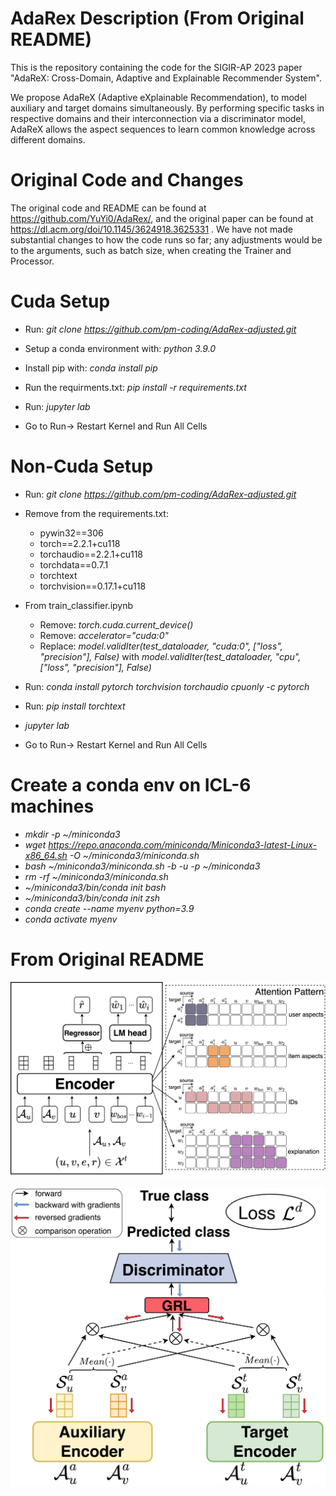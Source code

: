 # AdaRex Description (From Original README)
This is the repository containing the code for the SIGIR-AP 2023 paper "AdaReX: Cross-Domain, Adaptive and Explainable Recommender System". 

We propose AdaReX (Adaptive eXplainable Recommendation), to model auxiliary and target domains simultaneously. By performing specific tasks in respective domains and their interconnection via a discriminator model, AdaReX allows the aspect sequences to learn common knowledge across different domains.

# Original Code and Changes
The original code and README can be found at https://github.com/YuYi0/AdaRex/, and the original paper can be found at https://dl.acm.org/doi/10.1145/3624918.3625331 . We have not made substantial changes to how the code runs so far; any adjustments would be to the arguments, such as batch size, when creating the Trainer and Processor.

# Cuda Setup
* Run: _git clone https://github.com/pm-coding/AdaRex-adjusted.git_

* Setup a conda environment with: _python 3.9.0_

* Install pip with: _conda install pip_

* Run the requirments.txt:  _pip install -r requirements.txt_

* Run: _jupyter lab_

* Go to Run-> Restart Kernel and Run All Cells

# Non-Cuda Setup
* Run: _git clone https://github.com/pm-coding/AdaRex-adjusted.git_
* Remove from the requirements.txt:
    * pywin32==306
    * torch==2.2.1+cu118
    * torchaudio==2.2.1+cu118
    * torchdata==0.7.1
    * torchtext
    * torchvision==0.17.1+cu118
* From train_classifier.ipynb
    * Remove: _torch.cuda.current_device()_
    * Remove: _accelerator="cuda:0"_
    * Replace: _model.validIter(test_dataloader, "cuda:0", ["loss", "precision"], False)_ with _model.validIter(test_dataloader, "cpu", ["loss", "precision"], False)_

* Run: _conda install pytorch torchvision torchaudio cpuonly -c pytorch_
* Run: _pip install torchtext_
* _jupyter lab_
* Go to Run-> Restart Kernel and Run All Cells

# Create a conda env on ICL-6 machines
* _mkdir -p ~/miniconda3_
* _wget https://repo.anaconda.com/miniconda/Miniconda3-latest-Linux-x86_64.sh -O ~/miniconda3/miniconda.sh_
* _bash ~/miniconda3/miniconda.sh -b -u -p ~/miniconda3_
* _rm -rf ~/miniconda3/miniconda.sh_
* _~/miniconda3/bin/conda init bash_
* _~/miniconda3/bin/conda init zsh_
* _conda create --name myenv python=3.9_
* _conda activate myenv_

# From Original README
![Description of Image](resource/AdaRex_loc.png)

![Description of Image](resource/AdaReX.png)



